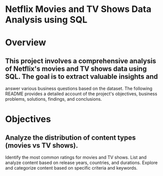 # Netflix Movies and TV Shows Data Analysis using SQL

# Overview
## This project involves a comprehensive analysis of Netflix's movies and TV shows data using SQL. The goal is to extract valuable insights and 
   answer various business questions based on the dataset. The following README provides a detailed account of the project's objectives, business 
   problems, solutions, findings, and conclusions.

# Objectives
## Analyze the distribution of content types (movies vs TV shows).
   Identify the most common ratings for movies and TV shows.
   List and analyze content based on release years, countries, and durations.
   Explore and categorize content based on specific criteria and keywords.
